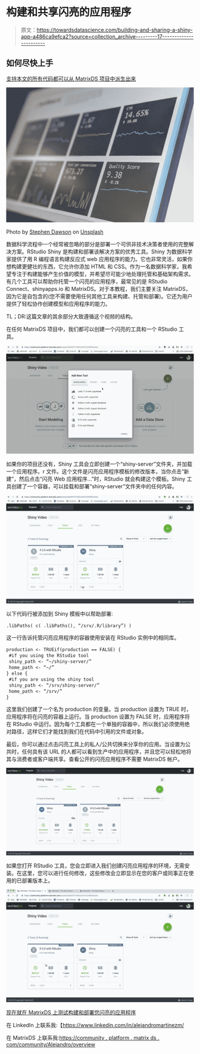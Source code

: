 # 构建和共享闪亮的应用程序

> 原文：<https://towardsdatascience.com/building-and-sharing-a-shiny-app-a486ca9efca2?source=collection_archive---------17----------------------->

## 如何尽快上手

[支持本文的所有代码都可以从 MatrixDS 项目中派生出来](https://community.platform.matrixds.com/community/project/5d0001f17563c357f2225900/dashboard)

![](img/3d1166bde5004f925bef4424dc974730.png)

Photo by [Stephen Dawson](https://unsplash.com/@srd844?utm_source=medium&utm_medium=referral) on [Unsplash](https://unsplash.com?utm_source=medium&utm_medium=referral)

数据科学流程中一个经常被忽略的部分是部署一个可供非技术决策者使用的完整解决方案。RStudio Shiny 是构建和部署该解决方案的优秀工具。Shiny 为数据科学家提供了用 R 编程语言构建反应式 web 应用程序的能力。它也非常灵活，如果你想构建更健壮的东西，它允许你添加 HTML 和 CSS。作为一名数据科学家，我希望专注于构建能够产生价值的模型，并希望尽可能少地处理托管和基础架构需求。有几个工具可以帮助你托管一个闪亮的应用程序，最常见的是 RStudio Connect、shinyapps.io 和 MatrixDS。对于本教程，我们主要关注 MatrixDS，因为它是自包含的(您不需要使用任何其他工具来构建、托管和部署)。它还为用户提供了轻松协作创建模型和应用程序的能力。

TL；DR:这篇文章的其余部分大致遵循这个视频的结构。

在任何 MatrixDS 项目中，我们都可以创建一个闪亮的工具和一个 RStudio 工具。

![](img/4bd7be3110cef7befc8fcf9665e6f4df.png)

如果你的项目还没有，Shiny 工具会立即创建一个“shiny-server”文件夹，并加载一个应用程序。r 文件。这个文件是闪亮应用程序模板的修改版本，当你点击“新建”，然后点击“闪亮 Web 应用程序…”时，RStudio 就会构建这个模板。Shiny 工具创建了一个容器，可以挂载和部署“shiny-server”文件夹中的任何内容。

![](img/ef86d9e19c2e288f0df9b98c47effc96.png)

以下代码行被添加到 Shiny 模板中以帮助部署:

```
.libPaths( c( .libPaths(), “/srv/.R/library”) )
```

这一行告诉托管闪亮应用程序的容器使用安装在 RStudio 实例中的相同库。

```
production <- TRUEif(production == FALSE) {
 #if you using the RStudio tool
 shiny_path <- “~/shiny-server/”
 home_path <- “~/”
} else {
 #if you are using the shiny tool
 shiny_path <- “/srv/shiny-server/”
 home_path <- “/srv/”
}
```

这里我们创建了一个名为 production 的变量。当 production 设置为 TRUE 时，应用程序将在闪亮的容器上运行。当 production 设置为 FALSE 时，应用程序将在 RStudio 中运行。因为每个工具都在一个单独的容器中，所以我们必须使用绝对路径，这样它们才能找到我们在代码中引用的文件或对象。

最后，你可以通过点击闪亮工具上的私人/公共切换来分享你的应用。当设置为公共时，任何具有该 URL 的人都可以看到生产中的应用程序，并且您可以轻松地将其与消费者或客户端共享。查看公开的闪亮应用程序不需要 MatrixDS 帐户。

![](img/e0a78dc11fc46d8e0080141adb9248f7.png)

如果您打开 RStudio 工具，您会立即进入我们创建闪亮应用程序的环境，无需安装。在这里，您可以进行任何修改，这些修改会立即显示在您的客户或同事正在使用的已部署版本上。

![](img/bb27e4d1a6e7a757098e1d0455278796.png)

[现在就在 MatrixDS 上测试构建和部署您闪亮的应用程序](https://community.platform.matrixds.com/community/project/5d0001f17563c357f2225900/files)

在 LinkedIn 上联系我:【https://www.linkedin.com/in/alejandromartinezm/ 

在 MatrixDS 上联系我:[https://community . platform . matrix ds . com/community/Alejandro/overview](https://community.platform.matrixds.com/community/alejandro/overview)